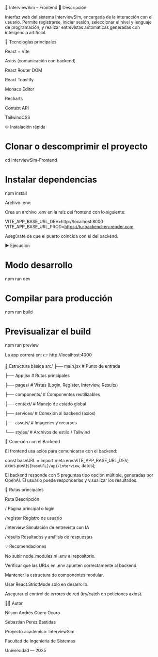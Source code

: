 💬 InterviewSim – Frontend
📌 Descripción

Interfaz web del sistema InterviewSim, encargada de la interacción con el usuario.
Permite registrarse, iniciar sesión, seleccionar el nivel y lenguaje de programación, y realizar entrevistas automáticas generadas con inteligencia artificial.

🚀 Tecnologías principales

React + Vite

Axios (comunicación con backend)

React Router DOM

React Toastify

Monaco Editor

Recharts

Context API

TailwindCSS

⚙️ Instalación rápida
# Clonar o descomprimir el proyecto
cd InterviewSim-Frontend

# Instalar dependencias
npm install

Archivo .env:

Crea un archivo .env en la raíz del frontend con lo siguiente:

VITE_APP_BASE_URL_DEV=http://localhost:8000
VITE_APP_BASE_URL_PROD=https://tu-backend-en-render.com


Asegúrate de que el puerto coincida con el del backend.

▶️ Ejecución
# Modo desarrollo
npm run dev

# Compilar para producción
npm run build

# Previsualizar el build
npm run preview


La app correrá en:
👉 http://localhost:4000

📂 Estructura básica
src/
├── main.jsx              # Punto de entrada

├── App.jsx               # Rutas principales

├── pages/                # Vistas (Login, Register, Interview, Results)

├── components/           # Componentes reutilizables

├── context/              # Manejo de estado global

├── services/             # Conexión al backend (axios)

├── assets/               # Imágenes y recursos

└── styles/               # Archivos de estilo / Tailwind

🔗 Conexión con el Backend

El frontend usa axios para comunicarse con el backend:

const baseURL = import.meta.env.VITE_APP_BASE_URL_DEV;
axios.post(`${baseURL}/api/interview`, datos);


El backend responde con 5 preguntas tipo opción múltiple, generadas por OpenAI.
El usuario puede responderlas y visualizar los resultados.

🧱 Rutas principales

Ruta	Descripción

/	Página principal o login

/register	Registro de usuario

/interview	Simulación de entrevista con IA

/results	Resultados y análisis de respuestas

💡 Recomendaciones

No subir node_modules ni .env al repositorio.

Verificar que las URLs en .env apunten correctamente al backend.

Mantener la estructura de componentes modular.

Usar React.StrictMode solo en desarrollo.

Asegurar el control de errores de red (try/catch en peticiones axios).

👨‍💻 Autor

Nilson Andrés Cuero Ocoro

Sebastian Perez Bastidas

Proyecto académico: InterviewSim

Facultad de Ingeniería de Sistemas

Universidad — 2025

